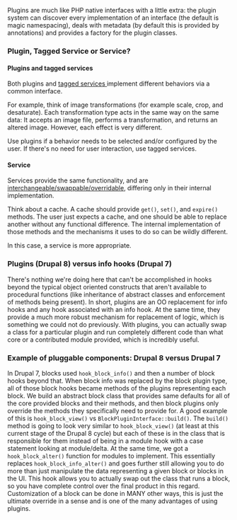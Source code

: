 Plugins are much like PHP native interfaces with a little extra: the plugin system can discover every implementation of an interface (the default is magic namespacing), deals with metadata (by default this is provided by annotations) and provides a factory for the plugin classes.

### Plugin, Tagged Service or Service?

#### Plugins and tagged services

Both plugins and [tagged services ](https://www.drupal.org/docs/8/api/services-and-dependency-injection/service-tags)implement different behaviors via a common interface.

For example, think of image transformations (for example scale, crop, and desaturate). Each transformation type acts in the same way on the same data: It accepts an image file, performs a transformation, and returns an altered image. However, each effect is very different.

Use plugins if a behavior needs to be selected and/or configured by the user. If there's no need for user interaction, use tagged services.

#### Service

Services provide the same functionality, and are [interchangeable/swappable/overridable](https://www.drupal.org/node/2026959), differing only in their internal implementation.

Think about a cache. A cache should provide `get()`, `set()`, and `expire()` methods. The user just expects a cache, and one should be able to replace another without any functional difference. The internal implementation of those methods and the mechanisms it uses to do so can be wildly different.

In this case, a service is more appropriate.

### Plugins (Drupal 8) versus info hooks (Drupal 7)

There's nothing we're doing here that can't be accomplished in hooks beyond the typical object oriented constructs that aren't available to procedural functions (like inheritance of abstract classes and enforcement of methods being present). In short, plugins are an OO replacement for info hooks and any hook associated with an info hook. At the same time, they provide a much more robust mechanism for replacement of logic, which is something we could not do previously. With plugins, you can actually swap a class for a particular plugin and run completely different code than what core or a contributed module provided, which is incredibly useful.

### Example of pluggable components: Drupal 8 versus Drupal 7

In Drupal 7, blocks used `hook_block_info()` and then a number of block hooks beyond that. When block info was replaced by the block plugin type, all of those block hooks became methods of the plugins representing each block. We build an abstract block class that provides same defaults for all of the core provided blocks and their methods, and then block plugins only override the methods they specifically need to provide for. A good example of this is `hook_block_view()` vs `BlockPluginInterface::build()`. The `build()` method is going to look very similar to `hook_block_view()` (at least at this current stage of the Drupal 8 cycle) but each of these is in the class that is responsible for them instead of being in a module hook with a case statement looking at module/delta. At the same time, we got a `hook_block_alter()` function for modules to implement. This essentially replaces `hook_block_info_alter()` and goes further still allowing you to do more than just manipulate the data representing a given block or blocks in the UI. This hook allows you to actually swap out the class that runs a block, so you have complete control over the final product in this regard. Customization of a block can be done in MANY other ways, this is just the ultimate override in a sense and is one of the many advantages of using plugins.